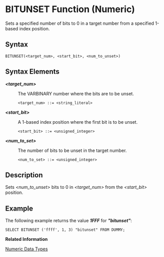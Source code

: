 <!-- loiod22d21ddd2951014a15dcdbdf3fc5e00 -->

# BITUNSET Function \(Numeric\)

Sets a specified number of bits to 0 in a target number from a specified 1-based index position.



<a name="loiod22d21ddd2951014a15dcdbdf3fc5e00__sql_function_bitunset_1sql_function_bitunset_syntax"/>

## Syntax

```
BITUNSET(<target_num>, <start_bit>, <num_to_unset>)
```



<a name="loiod22d21ddd2951014a15dcdbdf3fc5e00__sql_function_bitunset_1sql_function_bitunset_syntax_elements"/>

## Syntax Elements


<dl>
<dt><b>

*<target\_num\>*

</b></dt>
<dd>

The VARBINARY number where the bits are to be unset.

```
<target_num> ::= <string_literal>
```



</dd><dt><b>

*<start\_bit\>*

</b></dt>
<dd>

A 1-based index position where the first bit is to be unset.

```
<start_bit> ::= <unsigned_integer>
```



</dd><dt><b>

*<num\_to\_set\>*

</b></dt>
<dd>

The number of bits to be unset in the target number.

```
<num_to_set> ::= <unsigned_integer>
```



</dd>
</dl>



<a name="loiod22d21ddd2951014a15dcdbdf3fc5e00__sql_function_bitunset_1sql_function_bitunset_description"/>

## Description

Sets *<num\_to\_unset\>* bits to 0 in *<target\_num\>* from the *<start\_bit\>* position.



<a name="loiod22d21ddd2951014a15dcdbdf3fc5e00__sql_function_bitunset_1sql_function_bitunset_examples"/>

## Example

The following example returns the value ***1FFF*** for ***"bitunset"***:

```
SELECT BITUNSET ('ffff', 1, 3) "bitunset" FROM DUMMY;
```

**Related Information**  


[Numeric Data Types](../numeric-data-types-4ee2f26.md "Numeric data types are used to store numeric information.")

